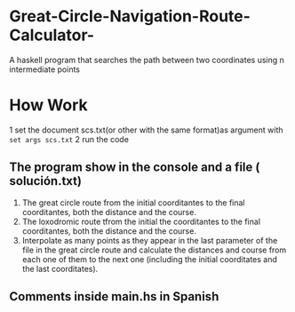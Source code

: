 # Great-Circle-Navigation-Route-Calculator-
A haskell program that searches the path between two coordinates using n intermediate points
#  How Work
1 set the  document scs.txt(or other with the same format)as argument with   ``` set args scs.txt ```
2 run the code 
## The program show in the console  and a file  ( solución.txt) 
1. The great circle route from the initial coorditantes to the final coorditantes, both the distance and the  course.
2. The loxodromic route tfrom the initial the coorditantes to the final coorditantes, both the distance and the course.
3. Interpolate as many points as they appear in the last parameter of the file in the great circle route and calculate the distances and course from each one of them to the next one (including the initial coorditates and the last coorditates).

## Comments inside main.hs in Spanish 

